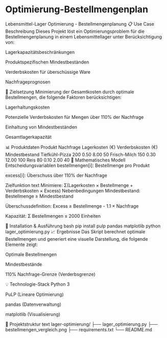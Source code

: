 # Optimierung-Bestellmengenplan
Lebensmittel-Lager Optimierung - Bestellmengenplanung
📋 Use Case Beschreibung
Dieses Projekt löst ein Optimierungsproblem für die Bestellmengenplanung in einem Lebensmittellager unter Berücksichtigung von:

Lagerkapazitätsbeschränkungen

Produktspezifischen Mindestbeständen

Verderbskosten für überschüssige Ware

Nachfrageprognosen

🎯 Zielsetzung
Minimierung der Gesamtkosten durch optimale Bestellmengen, die folgende Faktoren berücksichtigen:

Lagerhaltungskosten

Potenzielle Verderbskosten für Mengen über 110% der Nachfrage

Einhaltung von Mindestbeständen

Gesamtlagerkapazität

📊 Produktdaten
Produkt	Nachfrage	Lagerkosten (€)	Verderbskosten (€)	Mindestbestand
Tiefkühl-Pizza	200	0.50	8.00	50
Frisch-Milch	150	0.30	12.00	100
Reis	80	0.10	2.00	40
🧮 Mathematisches Modell
Entscheidungsvariablen
bestellmengen[i]: Bestellmenge pro Produkt

excess[i]: Überschuss über 110% der Nachfrage

Zielfunktion
text
Minimiere: Σ(Lagerkosten × Bestellmenge + Verderbskosten × Excess)
Nebenbedingungen
Mindestbestand: Bestellmenge ≥ Mindestbestand

Überschussdefinition: Excess ≥ Bestellmenge - 1.1 × Nachfrage

Kapazität: Σ Bestellmengen ≤ 2000 Einheiten

🚀 Installation & Ausführung
bash
pip install pulp pandas matplotlib
python lager_optimierung.py
📈 Ergebnisse
Das Skript berechnet optimale Bestellmengen und generiert eine visuelle Darstellung, die folgende Elemente zeigt:

Optimale Bestellmengen

Mindestbestände

110% Nachfrage-Grenze (Verderbsgrenze)

💡 Technologie-Stack
Python 3

PuLP (Lineare Optimierung)

pandas (Datenverwaltung)

matplotlib (Visualisierung)

📁 Projektstruktur
text
lager-optimierung/
├── lager_optimierung.py
├── bestellmengen_vergleich.png
├── requirements.txt
└── README.md
